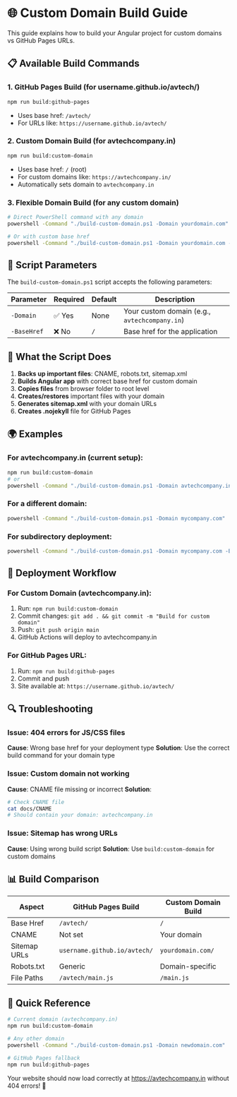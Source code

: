 # 🌐 Custom Domain Build Guide

This guide explains how to build your Angular project for custom domains vs GitHub Pages URLs.

## 📋 Available Build Commands

### 1. **GitHub Pages Build** (for username.github.io/avtech/)
```bash
npm run build:github-pages
```
- Uses base href: `/avtech/`
- For URLs like: `https://username.github.io/avtech/`

### 2. **Custom Domain Build** (for avtechcompany.in)
```bash
npm run build:custom-domain
```
- Uses base href: `/` (root)
- For custom domains like: `https://avtechcompany.in/`
- Automatically sets domain to `avtechcompany.in`

### 3. **Flexible Domain Build** (for any custom domain)
```bash
# Direct PowerShell command with any domain
powershell -Command "./build-custom-domain.ps1 -Domain yourdomain.com"

# Or with custom base href
powershell -Command "./build-custom-domain.ps1 -Domain yourdomain.com -BaseHref /"
```

## 🔧 Script Parameters

The `build-custom-domain.ps1` script accepts the following parameters:

| Parameter | Required | Default | Description |
|-----------|----------|---------|-------------|
| `-Domain` | ✅ Yes | None | Your custom domain (e.g., `avtechcompany.in`) |
| `-BaseHref` | ❌ No | `/` | Base href for the application |

## 📁 What the Script Does

1. **Backs up important files**: CNAME, robots.txt, sitemap.xml
2. **Builds Angular app** with correct base href for custom domain
3. **Copies files** from browser folder to root level
4. **Creates/restores** important files with your domain
5. **Generates sitemap.xml** with your domain URLs
6. **Creates .nojekyll** file for GitHub Pages

## 🌍 Examples

### For avtechcompany.in (current setup):
```bash
npm run build:custom-domain
# or
powershell -Command "./build-custom-domain.ps1 -Domain avtechcompany.in"
```

### For a different domain:
```bash
powershell -Command "./build-custom-domain.ps1 -Domain mycompany.com"
```

### For subdirectory deployment:
```bash
powershell -Command "./build-custom-domain.ps1 -Domain mycompany.com -BaseHref /app/"
```

## 🚀 Deployment Workflow

### For Custom Domain (avtechcompany.in):
1. Run: `npm run build:custom-domain`
2. Commit changes: `git add . && git commit -m "Build for custom domain"`
3. Push: `git push origin main`
4. GitHub Actions will deploy to avtechcompany.in

### For GitHub Pages URL:
1. Run: `npm run build:github-pages`
2. Commit and push
3. Site available at: `https://username.github.io/avtech/`

## 🔍 Troubleshooting

### Issue: 404 errors for JS/CSS files
**Cause**: Wrong base href for your deployment type
**Solution**: Use the correct build command for your domain type

### Issue: Custom domain not working
**Cause**: CNAME file missing or incorrect
**Solution**: 
```bash
# Check CNAME file
cat docs/CNAME
# Should contain your domain: avtechcompany.in
```

### Issue: Sitemap has wrong URLs
**Cause**: Using wrong build script
**Solution**: Use `build:custom-domain` for custom domains

## 📊 Build Comparison

| Aspect | GitHub Pages Build | Custom Domain Build |
|--------|-------------------|-------------------|
| Base Href | `/avtech/` | `/` |
| CNAME | Not set | Your domain |
| Sitemap URLs | `username.github.io/avtech/` | `yourdomain.com/` |
| Robots.txt | Generic | Domain-specific |
| File Paths | `/avtech/main.js` | `/main.js` |

## 🎯 Quick Reference

```bash
# Current domain (avtechcompany.in)
npm run build:custom-domain

# Any other domain
powershell -Command "./build-custom-domain.ps1 -Domain newdomain.com"

# GitHub Pages fallback
npm run build:github-pages
```

Your website should now load correctly at https://avtechcompany.in without 404 errors! 🎉
